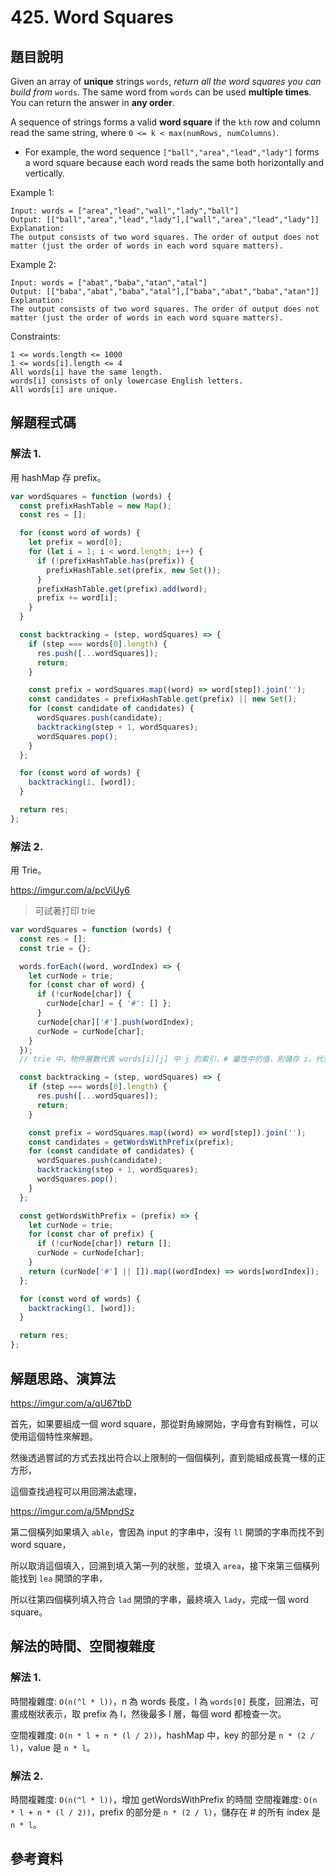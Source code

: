 # 425. Word Squares

## 題目說明

Given an array of **unique** strings `words`, *return all the word squares you can build from* `words`. The same word from `words` can be used **multiple times**. You can return the answer in **any order**.

A sequence of strings forms a valid **word square** if the `kth` row and column read the same string, where `0 <= k < max(numRows, numColumns)`.

* For example, the word sequence `["ball","area","lead","lady"]` forms a word square because each word reads the same both horizontally and vertically.

Example 1:

```
Input: words = ["area","lead","wall","lady","ball"]
Output: [["ball","area","lead","lady"],["wall","area","lead","lady"]]
Explanation:
The output consists of two word squares. The order of output does not matter (just the order of words in each word square matters).
```

Example 2:

```
Input: words = ["abat","baba","atan","atal"]
Output: [["baba","abat","baba","atal"],["baba","abat","baba","atan"]]
Explanation:
The output consists of two word squares. The order of output does not matter (just the order of words in each word square matters).
```

Constraints:

```
1 <= words.length <= 1000
1 <= words[i].length <= 4
All words[i] have the same length.
words[i] consists of only lowercase English letters.
All words[i] are unique.
```

## 解題程式碼

### 解法 1.

用 hashMap 存 prefix。

```javascript
var wordSquares = function (words) {
  const prefixHashTable = new Map();
  const res = [];

  for (const word of words) {
    let prefix = word[0];
    for (let i = 1; i < word.length; i++) {
      if (!prefixHashTable.has(prefix)) {
        prefixHashTable.set(prefix, new Set());
      }
      prefixHashTable.get(prefix).add(word);
      prefix += word[i];
    }
  }

  const backtracking = (step, wordSquares) => {
    if (step === words[0].length) {
      res.push([...wordSquares]);
      return;
    }

    const prefix = wordSquares.map((word) => word[step]).join('');
    const candidates = prefixHashTable.get(prefix) || new Set();
    for (const candidate of candidates) {
      wordSquares.push(candidate);
      backtracking(step + 1, wordSquares);
      wordSquares.pop();
    }
  };

  for (const word of words) {
    backtracking(1, [word]);
  }

  return res;
};
```

### 解法 2.

用 Trie。

https://imgur.com/a/pcViUy6

> 可試著打印 trie

```javascript
var wordSquares = function (words) {
  const res = [];
  const trie = {};

  words.forEach((word, wordIndex) => {
    let curNode = trie;
    for (const char of word) {
      if (!curNode[char]) {
        curNode[char] = { '#': [] };
      }
      curNode[char]['#'].push(wordIndex);
      curNode = curNode[char];
    }
  });
  // trie 中，物件層數代表 words[i][j] 中 j 的索引，# 屬性中的值，則儲存 i，代表對應索引上的單字符合到該層的 prefix

  const backtracking = (step, wordSquares) => {
    if (step === words[0].length) {
      res.push([...wordSquares]);
      return;
    }

    const prefix = wordSquares.map((word) => word[step]).join('');
    const candidates = getWordsWithPrefix(prefix);
    for (const candidate of candidates) {
      wordSquares.push(candidate);
      backtracking(step + 1, wordSquares);
      wordSquares.pop();
    }
  };

  const getWordsWithPrefix = (prefix) => {
    let curNode = trie;
    for (const char of prefix) {
      if (!curNode[char]) return [];
      curNode = curNode[char];
    }
    return (curNode['#'] || []).map((wordIndex) => words[wordIndex]);
  };

  for (const word of words) {
    backtracking(1, [word]);
  }

  return res;
};
```

## 解題思路、演算法

https://imgur.com/a/qU67tbD

首先，如果要組成一個 word square，那從對角線開始，字母會有對稱性，可以使用這個特性來解題。

然後透過嘗試的方式去找出符合以上限制的一個個橫列，直到能組成長寬一樣的正方形，

這個查找過程可以用回溯法處理，

https://imgur.com/a/5MpndSz

第二個橫列如果填入 `able`，會因為 input 的字串中，沒有 `ll` 開頭的字串而找不到 word square，

所以取消這個填入，回溯到填入第一列的狀態，並填入 `area`，接下來第三個橫列能找到 `lea` 開頭的字串，

所以往第四個橫列填入符合 `lad` 開頭的字串，最終填入 `lady`，完成一個 word square。

## 解法的時間、空間複雜度

### 解法 1.

時間複雜度: `O(n(^l * l))`，n 為 words 長度，l 為 `words[0]` 長度，回溯法，可畫成樹狀表示，取 prefix 為 l，然後最多 l 層，每個 word 都檢查一次。

空間複雜度: `O(n * l + n * (l / 2))`，hashMap 中，key 的部分是 `n * (2 / l)`，value 是 `n * l`。

### 解法 2.

時間複雜度: `O(n(^l * l))`，增加 getWordsWithPrefix 的時間
空間複雜度: `O(n * l + n * (l / 2))`，prefix 的部分是 `n * (2 / l)`，儲存在 # 的所有 index 是 `n * l`。

## 參考資料
